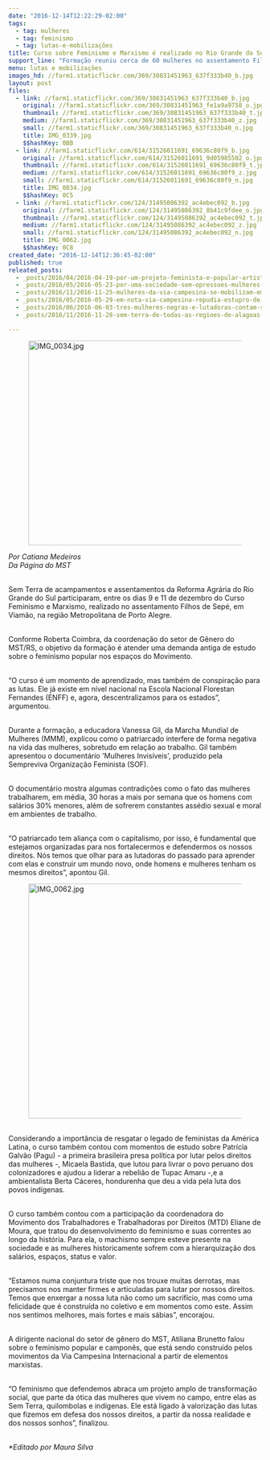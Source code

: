```yaml
---
date: "2016-12-14T12:22:29-02:00"
tags:
  - tag: mulheres
  - tag: feminismo
  - tag: lutas-e-mobilizações
title: Curso sobre Feminismo e Marxismo é realizado no Rio Grande do Sul
support_line: "Formação reuniu cerca de 60 mulheres no assentamento Filhos de Sepé, em Viamão, na região Metropolitana de Porto Alegre"
menu: lutas e mobilizações
images_hd: //farm1.staticflickr.com/369/30831451963_637f333b40_b.jpg
layout: post
files:
  - link: //farm1.staticflickr.com/369/30831451963_637f333b40_b.jpg
    original: //farm1.staticflickr.com/369/30831451963_fe1a9a9758_o.jpg
    thumbnail: //farm1.staticflickr.com/369/30831451963_637f333b40_t.jpg
    medium: //farm1.staticflickr.com/369/30831451963_637f333b40_z.jpg
    small: //farm1.staticflickr.com/369/30831451963_637f333b40_n.jpg
    title: IMG_0339.jpg
    $$hashKey: 0BB
  - link: //farm1.staticflickr.com/614/31526011691_69636c80f9_b.jpg
    original: //farm1.staticflickr.com/614/31526011691_9d05985502_o.jpg
    thumbnail: //farm1.staticflickr.com/614/31526011691_69636c80f9_t.jpg
    medium: //farm1.staticflickr.com/614/31526011691_69636c80f9_z.jpg
    small: //farm1.staticflickr.com/614/31526011691_69636c80f9_n.jpg
    title: IMG_0034.jpg
    $$hashKey: 0C5
  - link: //farm1.staticflickr.com/124/31495086392_ac4ebec092_b.jpg
    original: //farm1.staticflickr.com/124/31495086392_8b41c9fdee_o.jpg
    thumbnail: //farm1.staticflickr.com/124/31495086392_ac4ebec092_t.jpg
    medium: //farm1.staticflickr.com/124/31495086392_ac4ebec092_z.jpg
    small: //farm1.staticflickr.com/124/31495086392_ac4ebec092_n.jpg
    title: IMG_0062.jpg
    $$hashKey: 0C8
created_date: "2016-12-14T12:36:45-02:00"
published: true
releated_posts:
  - _posts/2016/04/2016-04-19-por-um-projeto-feminista-e-popular-artistas-ocupam-o-campo-grande-na-bahia.md
  - _posts/2016/05/2016-05-23-por-uma-sociedade-sem-opressoes-mulheres-sem-terra-pautam-a-unidade-de-classe-contra-o-capital.md
  - _posts/2016/11/2016-11-25-mulheres-da-via-campesina-se-mobilizam-em-seis-regioes-do-rs-nesta-sexta-feira.md
  - _posts/2016/05/2016-05-29-em-nota-via-campesina-repudia-estupro-de-adolescente-no-rio.md
  - _posts/2016/06/2016-06-03-tres-mulheres-negras-e-lutadoras-contam-suas-historias-em-documentario.md
  - _posts/2016/11/2016-11-28-sem-terra-de-todas-as-regioes-de-alagoas-mobilizam-se-na-capital-contra-a-paralisia-da-reforma-agraria.md

---
```

<figure class="image"><img alt="IMG_0034.jpg" height="407" src="//farm1.staticflickr.com/614/31526011691_69636c80f9_b.jpg" width="700" />
<figcaption></figcaption>
</figure>

<p><em>Por Catiana Medeiros<br />
Da P&aacute;gina do MST</em></p>

<p><br />
Sem Terra de acampamentos e assentamentos da Reforma Agr&aacute;ria do Rio Grande do Sul participaram, entre os dias 9 e 11 de dezembro&nbsp;do Curso Feminismo e Marxismo, realizado&nbsp;no assentamento Filhos de Sep&eacute;, em Viam&atilde;o, na regi&atilde;o Metropolitana de Porto Alegre.</p>

<p><br />
Conforme Roberta Coimbra, da coordena&ccedil;&atilde;o do setor de G&ecirc;nero do MST/RS, o objetivo da forma&ccedil;&atilde;o &eacute; atender uma demanda antiga de estudo sobre o feminismo popular nos espa&ccedil;os do Movimento.</p>

<p><br />
&ldquo;O curso &eacute;&nbsp;um momento de aprendizado, mas tamb&eacute;m de conspira&ccedil;&atilde;o para as lutas. Ele j&aacute; existe em n&iacute;vel nacional&nbsp;na Escola Nacional Florestan Fernandes (ENFF)&nbsp;e, agora, descentralizamos para os estados&rdquo;, argumentou.</p>

<p><br />
Durante a forma&ccedil;&atilde;o, a educadora Vanessa Gil, da Marcha Mundial de Mulheres (MMM), explicou como o patriarcado interfere de forma negativa na vida das mulheres, sobretudo em rela&ccedil;&atilde;o ao trabalho. Gil tamb&eacute;m apresentou o document&aacute;rio &#39;Mulheres Invis&iacute;veis&#39;, produzido pela Sempreviva Organiza&ccedil;&atilde;o Feminista (SOF).</p>

<p><br />
O document&aacute;rio&nbsp;mostra algumas contradi&ccedil;&otilde;es como o fato das mulheres trabalharem, em m&eacute;dia, 30 horas a mais por semana que os homens com sal&aacute;rios 30% menores, al&eacute;m de sofrerem constantes ass&eacute;dio&nbsp;sexual e moral em ambientes de trabalho.</p>

<p><br />
&ldquo;O patriarcado tem alian&ccedil;a com o capitalismo, por isso, &eacute; fundamental que estejamos organizadas para nos fortalecermos e defendermos os nossos direitos. N&oacute;s temos que olhar para as lutadoras do passado para aprender com elas e construir um mundo novo, onde homens e mulheres tenham os mesmos direitos&rdquo;, apontou Gil.</p>

<figure class="image"><img alt="IMG_0062.jpg" height="467" src="//farm1.staticflickr.com/124/31495086392_ac4ebec092_b.jpg" width="700" />
<figcaption></figcaption>
</figure>

<p><br />
Considerando a import&acirc;ncia de resgatar o legado de feministas da Am&eacute;rica Latina, o curso tamb&eacute;m contou com momentos de estudo sobre Patr&iacute;cia Galv&atilde;o (Pagu) -&nbsp;a primeira brasileira&nbsp;presa pol&iacute;tica por lutar pelos direitos das mulheres -,&nbsp;Micaela Bastida, que lutou para livrar o povo peruano dos colonizadores e ajudou a liderar a rebeli&atilde;o de Tupac Amaru -,e a ambientalista Berta C&aacute;ceres, hondurenha que deu a vida pela luta dos povos ind&iacute;genas.</p>

<p><br />
O curso tamb&eacute;m contou com a participa&ccedil;&atilde;o da coordenadora do Movimento dos Trabalhadores e Trabalhadoras por Direitos (MTD) Eliane de Moura, que tratou do desenvolvimento do feminismo e suas correntes ao longo da hist&oacute;ria. Para ela, o machismo sempre esteve presente na sociedade e as mulheres historicamente sofrem com a hierarquiza&ccedil;&atilde;o dos sal&aacute;rios, espa&ccedil;os, status e valor.</p>

<p><br />
&ldquo;Estamos numa conjuntura triste que nos trouxe muitas derrotas, mas precisamos nos manter firmes e articuladas para lutar por nossos direitos. Temos que enxergar a nossa luta n&atilde;o como um sacrif&iacute;cio, mas como uma felicidade que &eacute; constru&iacute;da no coletivo e em momentos como este. Assim nos sentimos melhores, mais fortes e mais s&aacute;bias&rdquo;, encorajou.</p>

<p><br />
A dirigente nacional do setor de g&ecirc;nero do MST, Atiliana Brunetto falou sobre o feminismo popular e campon&ecirc;s, que est&aacute; sendo constru&iacute;do pelos movimentos da Via Campesina Internacional a partir de elementos marxistas.</p>

<p><br />
&ldquo;O feminismo que defendemos abraca um projeto amplo de transforma&ccedil;&atilde;o social, que parte da &oacute;tica das mulheres que vivem no campo, entre elas as Sem Terra, quilombolas e ind&iacute;genas. Ele est&aacute; ligado &agrave; valoriza&ccedil;&atilde;o das lutas que fizemos em defesa dos nossos direitos, a partir da nossa realidade e dos nossos sonhos&rdquo;, finalizou.</p>

<p><br />
<em>*Editado por Maura Silva&nbsp;</em></p>
